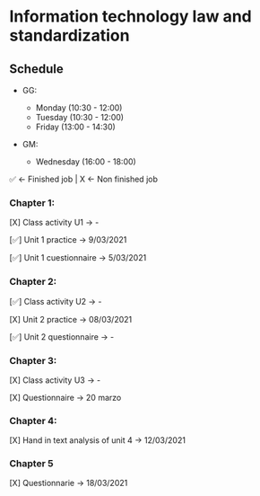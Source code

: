 # Information technology law and standardization


## Schedule
- GG: 

  - Monday    (10:30 - 12:00)
  - Tuesday   (10:30 - 12:00)
  - Friday    (13:00 - 14:30)

- GM:
  - Wednesday (16:00 - 18:00)


✅ <- Finished job | X <- Non finished job


### Chapter 1:

[X] Class activity U1 -> -

[✅] Unit 1 practice -> 9/03/2021

[✅] Unit 1 cuestionnaire -> 5/03/2021


### Chapter 2:

[✅] Class activity U2 -> -

[X] Unit 2 practice -> 08/03/2021

[✅] Unit 2 questionnaire -> -

### Chapter 3:

[X] Class activity U3 -> -

[X] Questionnaire -> 20 marzo

### Chapter 4:

[X] Hand in text analysis of unit 4 -> 12/03/2021


### Chapter  5
[X] Questionnarie -> 18/03/2021








